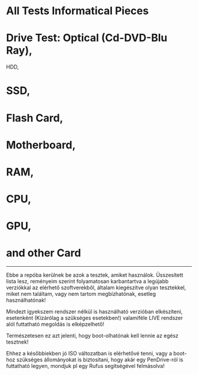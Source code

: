 # All Tests Informatical Pieces
# 
# Drive Test: Optical (Cd-DVD-Blu Ray),
HDD,
# SSD,
# Flash Card,
# 
# Motherboard,
# RAM,
# CPU,
# GPU,
# and other Card
--------------------------------------------------------------------------------

Ebbe a repóba kerülnek be azok a tesztek, amiket használok.
Üsszesített lista lesz, reményeim szerint folyamatosan karbantartva a legújabb verziókkal az elérhető szoftverekből,
általam kiegészítve olyan tesztekkel, miket nem találtam, vagy nem tartom megbízhatónak, esetleg használhatónak!

Mindezt igyekszem rendszer nélkül is használható verzióban elkészíteni,
esetenként (Kizárólag a szükséges esetekben!) valamiféle LIVE rendszer alól futtatható megoldás is elképzelhető!

Természetesen ez azt jelenti, hogy boot-olhatónak kell lennie az egész tesztnek!

Ehhez a későbbiekben jó ISO változatban is elérhetővé tenni, vagy a boot-hoz szükséges állományokat is biztosítani,
hogy akár egy PenDrive-ról is futtatható legyen, mondjuk pl egy Rufus segítségével felmásolva!






